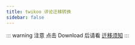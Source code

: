 ```yaml
---
title: twikoo 评论迁移转换
sidebar: false
---
```


<twikoo />

::: warning 注意
点击 Download 后请看 [迁移须知](/guide/import/migration.html)
:::